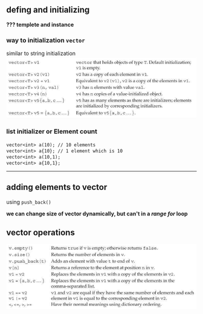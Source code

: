 ## defing and initializing
**??? templete and instance**
### way to initialization `vector`
similar to string initialization
![vector init](vector_init.PNG)
### **list initializer** or **Element count**

    vector<int> a(10); // 10 elements
    vector<int> a{10}; // 1 element which is 10
    vector<int> a(10,1);
    vector<int> a{10,1};
***
## adding elements to vector
using `push_back()`

**we can change size of vector dynamically,
but can't in a *range for* loop**

## vector operations
![vector operations](vecor_operation.PNG)
